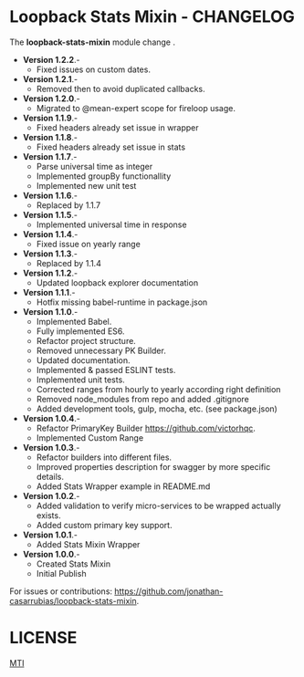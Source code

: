 
Loopback Stats Mixin - CHANGELOG
=============

The **loopback-stats-mixin** module change .

- **Version 1.2.2**.- 
    - Fixed issues on custom dates.
- **Version 1.2.1**.- 
    - Removed then to avoid duplicated callbacks.
- **Version 1.2.0**.- 
    - Migrated to @mean-expert scope for fireloop usage.
- **Version 1.1.9**.- 
    - Fixed headers already set issue in wrapper
- **Version 1.1.8**.- 
    - Fixed headers already set issue in stats
- **Version 1.1.7**.- 
    - Parse universal time as integer
    - Implemented groupBy functionallity
    - Implemented new unit test
- **Version 1.1.6**.- 
    - Replaced by 1.1.7
- **Version 1.1.5**.- 
    - Implemented universal time in response
- **Version 1.1.4**.- 
    - Fixed issue on yearly range
- **Version 1.1.3**.- 
    - Replaced by 1.1.4
- **Version 1.1.2**.- 
    - Updated loopback explorer documentation
- **Version 1.1.1**.- 
    - Hotfix missing babel-runtime in package.json
- **Version 1.1.0**.- 
    - Implemented Babel.
    - Fully implemented ES6.
    - Refactor project structure.
    - Removed unnecessary PK Builder.
    - Updated documentation.
    - Implemented & passed ESLINT tests.
    - Implemented unit tests.
    - Corrected ranges from hourly to yearly according right definition
    - Removed node_modules from repo and added .gitignore
    - Added development tools, gulp, mocha, etc. (see package.json)
- **Version 1.0.4**.- 
    - Refactor PrimaryKey Builder <https://github.com/victorhqc>.
    - Implemented Custom Range
- **Version 1.0.3**.- 
    - Refactor builders into different files.
    - Improved properties description for swagger by more specific details.
    - Added Stats Wrapper example in README.md
- **Version 1.0.2**.- 
    - Added validation to verify micro-services to be wrapped actually exists.
    - Added custom primary key support.
- **Version 1.0.1**.- 
    - Added Stats Mixin Wrapper 
- **Version 1.0.0**.- 
    - Created Stats Mixin
    - Initial Publish

For issues or contributions: https://github.com/jonathan-casarrubias/loopback-stats-mixin.


LICENSE
=============
[MTI](LICENSE)